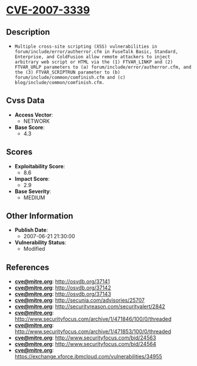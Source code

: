 
# [CVE-2007-3339](https://cve.mitre.org/cgi-bin/cvename.cgi?name=CVE-2007-3339)

## Description

- `Multiple cross-site scripting (XSS) vulnerabilities in forum/include/error/autherror.cfm in FuseTalk Basic, Standard, Enterprise, and ColdFusion allow remote attackers to inject arbitrary web script or HTML via the (1) FTVAR_LINKP and (2) FTVAR_URLP parameters to (a) forum/include/error/autherror.cfm, and the (3) FTVAR_SCRIPTRUN parameter to (b) forum/include/common/comfinish.cfm and (c) blog/include/common/comfinish.cfm.`

## Cvss Data

- **Access Vector**:
  - NETWORK
- **Base Score**:
  - 4.3

## Scores

- **Exploitability Score**:
  - 8.6
- **Impact Score**:
  - 2.9
- **Base Severity**:
  - MEDIUM

## Other Information

- **Publish Date**:
  - 2007-06-21 21:30:00
- **Vulnerability Status**:
  - Modified

## References

- **cve@mitre.org**: http://osvdb.org/37141
- **cve@mitre.org**: http://osvdb.org/37142
- **cve@mitre.org**: http://osvdb.org/37143
- **cve@mitre.org**: http://secunia.com/advisories/25707
- **cve@mitre.org**: http://securityreason.com/securityalert/2842
- **cve@mitre.org**: http://www.securityfocus.com/archive/1/471846/100/0/threaded
- **cve@mitre.org**: http://www.securityfocus.com/archive/1/471853/100/0/threaded
- **cve@mitre.org**: http://www.securityfocus.com/bid/24563
- **cve@mitre.org**: http://www.securityfocus.com/bid/24564
- **cve@mitre.org**: https://exchange.xforce.ibmcloud.com/vulnerabilities/34955
